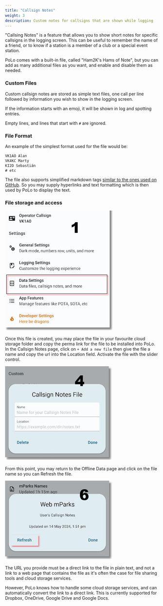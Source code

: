 ```yaml
---
title: "Callsign Notes"
weight: 3
description: Custom notes for callsigns that are shown while logging
---
```


"Callsing Notes" is a feature that allows you to show short notes for specific callsigns in the logging screen. This can be useful to remember the name of a friend, or to know if a station is a member of a club or a special event station.

PoLo comes with a built-in file, called "Ham2K's Hams of Note", but you can add as many additional files as you want, and enable and disable them as needed.

### Custom Files

Custom callsign notes are stored as simple text files, one call per line followed by information you wish to show in the logging screen.

If the information starts with an emoji, it will be shown in log and spotting entries.

Empty lines, and lines that start with `#` are ignored.

### File Format

An example of the simplest format used for the file would be:

```
VK1AO Alan
VK4KC Marty
KI2D Sebastián
# etc
```

The file also supports simplified markdown tags [similar to the ones used on GitHub](https://docs.github.com/en/get-started/writing-on-github/getting-started-with-writing-and-formatting-on-github/basic-writing-and-formatting-syntax). So you may supply hyperlinks and text formatting which is then used by PoLo to display the text.

### File storage and access

![Define](clip0135.png)

Once this file is created, you may place the file in your favourite cloud storage folder and copy the perma link for the file to be installed into PoLo. In the Callsign Notes page, click on ```+ Add a new file``` then give the file a name and copy the url into the Location field. Activate the file with the slider control.

![Install](clip0138.png)

From this point, you may return to the Offline Data page and click on the file name so you can Refresh the file.

![Refresh](clip0140.png)

The URL you provide must be a direct link to the file in plain text, and not a link to a web page that contains the file as it's often the case for file sharing tools and cloud storage services.

However, PoLo knows how to handle some cloud storage services, and can automatically convert the link to a direct link.
This is currently supported for Dropbox, OneDrive, Google Drive and Google Docs.

